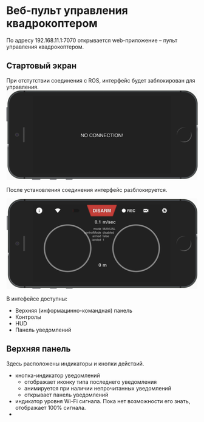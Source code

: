 # Веб-пульт управления квадрокоптером

По адресу 192.168.11.1:7070 открывается web-приложение – пульт управления квадрокоптером.

## Стартовый экран

При отстутствии соединения с ROS, интерфейс будет заблокирован для управления.   
![](/assets/2017-11-27_14-40-53.png)

После установления соединения интерфейс разблокируется.

![](/assets/2017-11-27_14-54-06.png)

В интефейсе доступны: 

* Верхняя \(информацинно-командная\) панель
* Контролы
* HUD
* Панель уведомлений

## Верхняя панель

Здесь расположены индикаторы и кнопки действий.

* кнопка-индикатор уведомлений 
  * отображает иконку типа последнего уведомления
  * анимируется при наличии непрочитанных уведомлений
  * открывает панель уведомлений
* индикатор уровня Wi-Fi сигнала. Пока нет возможности его знать, отображает 100% сигнала.
* 




